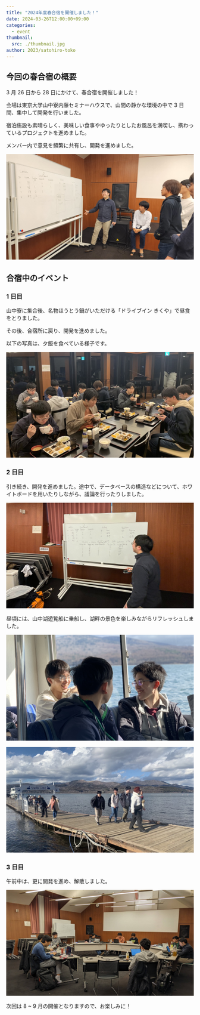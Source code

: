 ```yaml
---
title: "2024年度春合宿を開催しました！"
date: 2024-03-26T12:00:00+09:00
categories:
  - event
thumbnail:
  src: ./thumbnail.jpg
author: 2023/satohiro-toko
---
```


## 今回の春合宿の概要

3 月 26 日から 28 日にかけて、春合宿を開催しました！

会場は東京大学山中寮内藤セミナーハウスで、山間の静かな環境の中で 3 日間、集中して開発を行いました。

宿泊施設も素晴らしく、美味しい食事やゆったりとしたお風呂を満喫し、携わっているプロジェクトを進めました。

メンバー内で意見を頻繁に共有し、開発を進めました。

![ホワイトボードを用いて議論をする様子](./lecture.jpg)

## 合宿中のイベント

### 1 日目

山中寮に集合後、名物ほうとう鍋がいただける「ドライブイン きくや」で昼食をとりました。

その後、合宿所に戻り、開発を進めました。

以下の写真は、夕飯を食べている様子です。

![夕食を食べる様子](./dinner.jpg)

### 2 日目

引き続き、開発を進めました。途中で、データベースの構造などについて、ホワイトボードを用いたりしながら、議論を行ったりしました。

![開発を進める様子](./white-board.jpg)

昼頃には、山中湖遊覧船に乗船し、湖畔の景色を楽しみながらリフレッシュしました。

![遊覧船の中から山中湖を眺める様子](./boat.jpg)

![桟橋を渡る様子](./bridge.jpg)

### 3 日目

午前中は、更に開発を進め、解散しました。

![机を輪の形に繋げて作業する様子](./working-group.jpg)

次回は 8 ~ 9 月の開催となりますので、お楽しみに！
